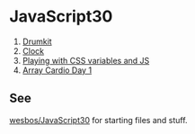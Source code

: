 # JavaScript30

1. [Drumkit](01-javascript-drumkit)
1. [Clock](02-js-clock)
1. [Playing with CSS variables and JS](03-playing-with-css-variables-and-js)
1. [Array Cardio Day 1](04-array-cardio-1)

## See

[wesbos/JavaScript30](https://github.com/wesbos/JavaScript30) for starting files and stuff.
